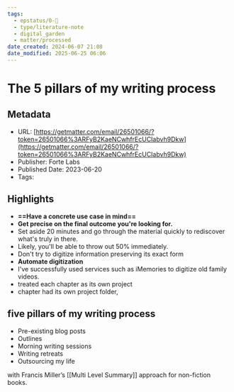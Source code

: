 ```yaml
---
tags:
  - epstatus/0-🌰
  - type/literature-note
  - digital_garden
  - matter/processed
date_created: 2024-06-07 21:08
date_modified: 2025-06-25 06:06
---
```

# The 5 pillars of my writing process

## Metadata

* URL: [https://getmatter.com/email/26501066/?token=26501066%3ARFyB2KaeNCwhfrEcUCIabvh9Dkw](https://getmatter.com/email/26501066/?token=26501066%3ARFyB2KaeNCwhfrEcUCIabvh9Dkw)
* Publisher: Forte Labs
* Published Date: 2023-06-20
* Tags: 

## Highlights

* **==Have a concrete use case in mind==**
* **Get precise on the final outcome you're looking for.**
* Set aside 20 minutes and go through the material quickly to rediscover what's truly in there.
* Likely, you'll be able to throw out 50% immediately.
* Don't try to digitize information preserving its exact form
* **Automate digitization**
* I've successfully used services such as iMemories to digitize old family videos.
* treated each chapter as its own project
* chapter had its own project folder,

## five pillars of my writing process

* Pre-existing blog posts
* Outlines
* Morning writing sessions
* Writing retreats
* Outsourcing my life

with Francis Miller’s  [[Multi Level Summary]] approach for non-fiction books.


